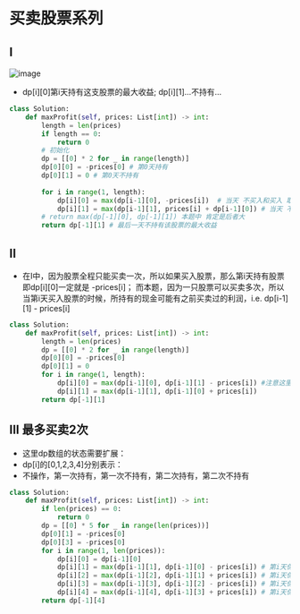 # 买卖股票系列 

## I
![image](https://github.com/user-attachments/assets/52b411bc-6029-445d-ad46-0e5dbf7e85f1)

- dp[i][0]第i天持有这支股票的最大收益; dp[i][1]...不持有...
```python
class Solution:
    def maxProfit(self, prices: List[int]) -> int:
        length = len(prices)
        if length == 0:
            return 0
        # 初始化
        dp = [[0] * 2 for _ in range(length)]
        dp[0][0] = -prices[0] # 第0天持有
        dp[0][1] = 0 # 第0天不持有
        
        for i in range(1, length):
            dp[i][0] = max(dp[i-1][0], -prices[i])  # 当天 不买入和买入 取max
            dp[i][1] = max(dp[i-1][1], prices[i] + dp[i-1][0]) # 当天 不卖出 和卖出 取max
        # return max(dp[-1][0], dp[-1][1]) 本题中 肯定是后者大
        return dp[-1][1] # 最后一天不持有该股票的最大收益 
```

## II 
- 在I中，因为股票全程只能买卖一次，所以如果买入股票，那么第i天持有股票即dp[i][0]一定就是 -prices[i]；
而本题，因为一只股票可以买卖多次，所以当第i天买入股票的时候，所持有的现金可能有之前买卖过的利润，i.e. dp[i-1][1] - prices[i]
```python
class Solution:
    def maxProfit(self, prices: List[int]) -> int:
        length = len(prices)
        dp = [[0] * 2 for _ in range(length)]
        dp[0][0] = -prices[0]
        dp[0][1] = 0
        for i in range(1, length):
            dp[i][0] = max(dp[i-1][0], dp[i-1][1] - prices[i]) #注意这里是和 I 唯一不同的地方
            dp[i][1] = max(dp[i-1][1], dp[i-1][0] + prices[i])
        return dp[-1][1]
```

## III 最多买卖2次
- 这里dp数组的状态需要扩展：
- dp[i]的[0,1,2,3,4]分别表示：
- 不操作，第一次持有，第一次不持有，第二次持有，第二次不持有
```python
class Solution:
    def maxProfit(self, prices: List[int]) -> int:
        if len(prices) == 0:
            return 0
        dp = [[0] * 5 for _ in range(len(prices))]
        dp[0][1] = -prices[0]
        dp[0][3] = -prices[0]
        for i in range(1, len(prices)):
            dp[i][0] = dp[i-1][0]
            dp[i][1] = max(dp[i-1][1], dp[i-1][0] - prices[i]) # 第i天保持持有vs第i天买入
            dp[i][2] = max(dp[i-1][2], dp[i-1][1] + prices[i]) # 第i天保持不持有vs第i天卖出
            dp[i][3] = max(dp[i-1][3], dp[i-1][2] - prices[i]) # 第i天保持持有vs第i天(第二次)买入 (dp[i-1][2]由第一次不持有的状态转移)
            dp[i][4] = max(dp[i-1][4], dp[i-1][3] + prices[i]) # 第i天保持持有vs第i天(第二次)卖出
        return dp[-1][4]
```

